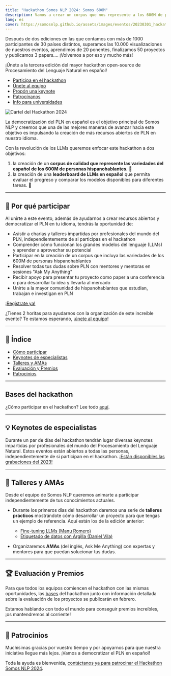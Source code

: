```yaml
---
title: "Hackathon Somos NLP 2024: Somos 600M"
description: Vamos a crear un corpus que nos represente a los 600M de personas hispanohablantes y una leaderboard para poder evaluar nuestros LLMs.
lang: es
cover: https://somosnlp.github.io/assets/images/eventos/20230301_hackathon_wip.png
---
```


Después de dos ediciones en las que contamos con más de 1000 participantes de 30 países distintos, superamos las 10.000 visualizaciones de nuestros eventos, aprendimos de 20 ponentes, finalizamos 50 proyectos y publicamos 3 papers.... ¡Volvemos a por eso y mucho más!

¡Únete a la tercera edición del mayor hackathon open-source de Procesamiento del Lenguaje Natural en español!

- [Participa en el hackathon](https://hackathonsomosnlp2024.eventbrite.com/?aff=w)
- [Únete al equipo](https://forms.gle/radg18NMLRZMPu38A)
- [Propón una keynote](https://forms.gle/YpUvifDNLG6E56Cy9)
- [Patrocínanos](https://forms.gle/sEkxstwbJSRYpgDa8)
- [Info para universidades](https://somosnlp.org/hackathon/universidades)

![Cartel del Hackathon 2024](https://somosnlp.github.io/assets/images/eventos/20230301_hackathon_wip.png)

La democratización del PLN en español es el objetivo principal de Somos NLP y creemos que una de las mejores maneras de avanzar hacia este objetivo es impulsando la creación de más recursos abiertos de PLN en nuestro idioma.

Con la revolución de los LLMs queremos enfocar este hackathon a dos objetivos:
1. la creación de un **corpus de calidad que represente las variedades del español de los 600M de personas hispanohablantes.** 💛
2. la creación de una **leaderboard de LLMs en español** que permita evaluar el progreso y comparar los modelos disponibles para diferentes tareas. 🚀 

---

## 🚀 Por qué participar

Al unirte a este evento, además de ayudarnos a crear recursos abiertos y democratizar el PLN en tu idioma, tendrás la oportunidad de:

- Asistir a charlas y talleres impartidas por profesionales del mundo del PLN, independientemente de si participas en el hackathon
- Comprender cómo funcionan los grandes modelos del lenguaje (LLMs) y aprender a aprovechar su potencial
- Participar en la creación de un corpus que incluya las variedades de los 600M de personas hispanohablantes
- Resolver todas tus dudas sobre PLN con mentores y mentoras en sesiones "Ask My Anything"
- Recibir apoyo para presentar tu proyecto como paper a una conferencia o para desarrollar tu idea y llevarla al mercado
- Unirte a la mayor comunidad de hispanohablantes que estudian, trabajan e investigan en PLN

[¡Regístrate ya!](https://hackathonsomosnlp2024.eventbrite.com/?aff=w)

¿Tienes 2 horitas para ayudarnos con la organización de este increíble evento? Te estamos esperando, ¡[únete al equipo](https://forms.gle/radg18NMLRZMPu38A)!

---

## 📝 Índice

- [Cómo participar](https://somosnlp.org/hackathon/bases)
- [Keynotes de especialistas](#keynotes-de-especialistas)
- [Talleres y AMAs](#talleres-y-amas)
- [Evaluación y Premios](#evaluacion-y-premios)
- [Patrocinios](#patrocinios)

---

## Bases del hackathon

¿Cómo participar en el hackathon? Lee todo [aquí](https://somosnlp.org/hackathon/bases).

---

## 💡 Keynotes de especialistas

Durante un par de días del hackathon tendrán lugar diversas keynotes impartidas por profesionales del mundo del Procesamiento del Lenguaje Natural. Estos eventos están abiertos a todas las personas, independientemente de si participan en el hackathon. [¡Están disponibles las grabaciones del 2023!](https://www.youtube.com/playlist?list=PLTA-KAy8nxaCDc0IJpLac-3csiAepV546)

---

## 📖 Talleres y AMAs

Desde el equipo de Somos NLP queremos animarte a participar independientemente de tus conocimientos actuales.

- Durante los primeros días del hackathon daremos una serie de **talleres prácticos** mostrándote cómo desarrollar un proyecto para que tengas un ejemplo de referencia. Aquí están los de la edición anterior:

  - [Fine-tuning LLMs (Manu Romero)](https://somosnlp.org/hackathon-2023/fine-tuning-llms)
  - [Etiquetado de datos con Argilla (Daniel Vila)](https://somosnlp.org/hackathon-2023/etiquetado-de-datos-con-argilla)

- Organizaremos **AMAs** (del inglés, Ask Me Anything) con expertas y mentores para que puedan solucionar tus dudas.

---

## 🏆 Evaluación y Premios

Para que todos los equipos comiencen el hackathon con las mismas oportunidades, las [bases](https://somosnlp.org/hackathon/bases) del hackathon junto con información detallada sobre la evaluación de los proyectos se publicarán en febrero.

Estamos hablando con todo el mundo para conseguir premios increíbles, ¡os mantendremos al corriente! 

---

## 👏 Patrocinios

Muchísimas gracias por vuestro tiempo y por apoyarnos para que nuestra iniciativa llegue más lejos. ¡Vamos a democratizar el PLN en español!

Toda la ayuda es bienvenida, [contáctanos ya para patrocinar el Hackathon Somos NLP 2024](https://forms.gle/sEkxstwbJSRYpgDa8).
